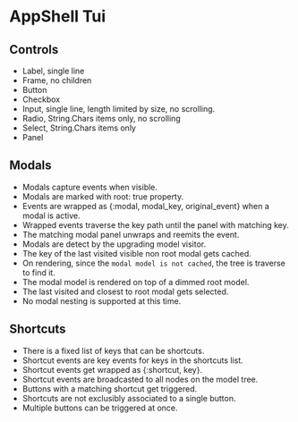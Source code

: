 # AppShell Tui

## Controls

- Label, single line
- Frame, no children
- Button
- Checkbox
- Input, single line, length limited by size, no scrolling.
- Radio, String.Chars items only, no scrolling
- Select, String.Chars items only 
- Panel

## Modals

- Modals capture events when visible.
- Modals are marked with root: true property.
- Events are wrapped as {:modal, modal_key, original_event} when a modal is active.
- Wrapped events traverse the key path until the panel with matching key.
- The matching modal panel unwraps and reemits the event.
- Modals are detect by the upgrading model visitor. 
- The key of the last visited visible non root modal gets cached.
- On rendering, since the `modal model is not cached`, the tree is traverse to find it.
- The modal model is rendered on top of a dimmed root model.
- The last visited and closest to root modal gets selected.
- No modal nesting is supported at this time.

## Shortcuts

- There is a fixed list of keys that can be shortcuts.
- Shortcut events are key events for keys in the shortcuts list.
- Shortcut events get wrapped as {:shortcut, key}.
- Shortcut events are broadcasted to all nodes on the model tree.
- Buttons with a matching shortcut get triggered.
- Shortcuts are not exclusibly associated to a single button.
- Multiple buttons can be triggered at once.

